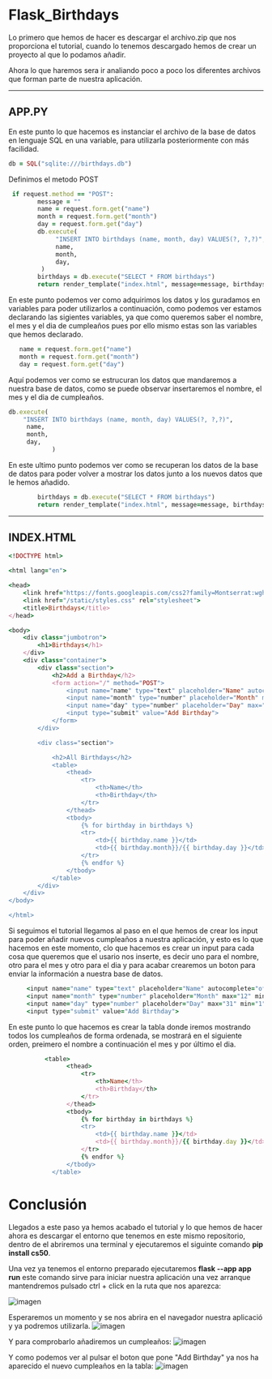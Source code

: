 # Flask_Birthdays


Lo primero que hemos de hacer es descargar el archivo.zip que nos proporciona el tutorial, cuando lo tenemos descargado hemos de crear un proyecto al que lo podamos añadir.

Ahora lo que haremos sera ir analiando poco a poco los diferentes archivos que forman parte de nuestra aplicación.

-------
## APP.PY

En este punto lo que hacemos es instanciar el archivo de la base de datos en lenguaje SQL en una variable, para utilizarla posteriormente con más facilidad.
``` ruby
db = SQL("sqlite:///birthdays.db")
```
Definimos el metodo POST
``` ruby
 if request.method == "POST":
        message = ""
        name = request.form.get("name")
        month = request.form.get("month")
        day = request.form.get("day")
        db.execute(
             "INSERT INTO birthdays (name, month, day) VALUES(?, ?,?)",
             name,
             month,
             day,
         )
        birthdays = db.execute("SELECT * FROM birthdays")
        return render_template("index.html", message=message, birthdays=birthdays)
```
En este punto podemos ver como adquirimos los datos y los guradamos en variables para poder utilizarlos a continuación, como podemos ver estamos declarando las sigientes variables, ya que como queremos saber el nombre, el mes y el dia de cumpleaños pues por ello mismo estas son las variables que hemos declarado.
``` ruby
   name = request.form.get("name")
   month = request.form.get("month")
   day = request.form.get("day")
```

Aquí podemos ver como se estrucuran los datos que mandaremos a nuestra base de datos, como se puede observar insertaremos el nombre, el mes y el dia de cumpleaños.
``` ruby
db.execute(
    "INSERT INTO birthdays (name, month, day) VALUES(?, ?,?)",
     name,
     month,
     day,
            )
```

En este ultimo punto podemos ver como se recuperan los datos de la base de datos para poder volver a mostrar los datos junto a los nuevos datos que le hemos añadido.
``` ruby
        birthdays = db.execute("SELECT * FROM birthdays")
        return render_template("index.html", message=message, birthdays=birthdays)
```
-------
## INDEX.HTML
``` ruby
<!DOCTYPE html>

<html lang="en">

<head>
    <link href="https://fonts.googleapis.com/css2?family=Montserrat:wght@500display=swap" rel="stylesheet">
    <link href="/static/styles.css" rel="stylesheet">
    <title>Birthdays</title>
</head>

<body>
    <div class="jumbotron">
        <h1>Birthdays</h1>
    </div>
    <div class="container">
        <div class="section">
            <h2>Add a Birthday</h2>
            <form action="/" method="POST">
                <input name="name" type="text" placeholder="Name" autocomplete="off" autofocus>
                <input name="month" type="number" placeholder="Month" max="12" min="1" autocomplete="off" autofocus>
                <input name="day" type="number" placeholder="Day" max="31" min="1" autocomplete="off" autofocus>
                <input type="submit" value="Add Birthday">
            </form>
        </div>

        <div class="section">

            <h2>All Birthdays</h2>
            <table>
                <thead>
                    <tr>
                        <th>Name</th>
                        <th>Birthday</th>
                    </tr>
                </thead>
                <tbody>
                    {% for birthday in birthdays %}
                    <tr>
                        <td>{{ birthday.name }}</td>
                        <td>{{ birthday.month}}/{{ birthday.day }}</td>
                    </tr>
                    {% endfor %}
                </tbody>
            </table>
        </div>
    </div>
</body>

</html>
```

Si seguimos el tutorial llegamos al paso en el que hemos de crear los input para poder añadir nuevos cumpleaños a nuestra aplicación, y esto es lo que hacemos en este momento, clo que hacemos es crear un input para cada cosa que queremos que el usario nos inserte, es decir uno para el nombre, otro para el mes y otro para el dia y para acabar crearemos un boton para enviar la información a nuestra base de datos.
``` ruby
     <input name="name" type="text" placeholder="Name" autocomplete="off" autofocus>
     <input name="month" type="number" placeholder="Month" max="12" min="1" autocomplete="off" autofocus>
     <input name="day" type="number" placeholder="Day" max="31" min="1" autocomplete="off" autofocus>
     <input type="submit" value="Add Birthday">
```

En este punto lo que hacemos es crear la tabla donde iremos mostrando todos los cumpleaños de forma ordenada, se mostrará en el siguiente orden, preimero el nombre a continuación el mes y por último el dia.
``` ruby
          <table>
                <thead>
                    <tr>
                        <th>Name</th>
                        <th>Birthday</th>
                    </tr>
                </thead>
                <tbody>
                    {% for birthday in birthdays %}
                    <tr>
                        <td>{{ birthday.name }}</td>
                        <td>{{ birthday.month}}/{{ birthday.day }}</td>
                    </tr>
                    {% endfor %}
                </tbody>
            </table>
```
# Conclusión

Llegados a este paso ya hemos acabado el tutorial y lo que hemos de hacer ahora es descargar el entorno que tenemos en este mismo repositorio, dentro de el abriremos una terminal y ejecutaremos el siguinte comando **pip install cs50**.
 
Una vez ya tenemos el entorno preparado ejecutaremos **flask --app app run** este comando sirve para iniciar nuestra aplicación una vez arranque mantendremos pulsado ctrl + click en la ruta que nos aparezca: 

![imagen](https://github.com/AlbertoBarcelo/Flask_final/assets/114684379/0964a475-8f2d-42e6-8c64-f6b917aff112)

Esperaremos un momento y se nos abrira en el navegador nuestra aplicació y ya podremos utilizarla.
![imagen](https://github.com/AlbertoBarcelo/Flask_final/assets/114684379/81445a0b-4f77-4486-871e-fc95514086c5)

Y para comprobarlo añadiremos un cumpleaños:
![imagen](https://github.com/AlbertoBarcelo/Flask_final/assets/114684379/47c01def-e552-434b-bafd-73dfde36012b)

Y como podemos ver al pulsar el boton que pone "Add Birthday" ya nos ha aparecido el nuevo cumpleaños en la tabla:
![imagen](https://github.com/AlbertoBarcelo/Flask_final/assets/114684379/f7996af8-0473-41bc-92c9-9b0cd27920ef)


